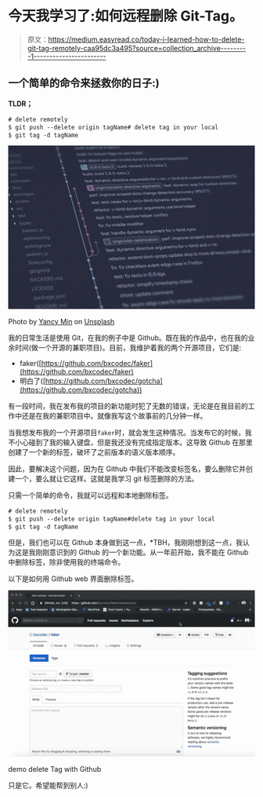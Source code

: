 # 今天我学习了:如何远程删除 Git-Tag。

> 原文：<https://medium.easyread.co/today-i-learned-how-to-delete-git-tag-remotely-caa95dc3a495?source=collection_archive---------1----------------------->

## 一个简单的命令来拯救你的日子:)

**TLDR；**

```
# delete remotely
$ git push --delete origin tagName# delete tag in your local
$ git tag -d tagName
```

![](img/5c4dd99178ebefcfa91111d853ee9fa3.png)

Photo by [Yancy Min](https://unsplash.com/@yancymin?utm_source=medium&utm_medium=referral) on [Unsplash](https://unsplash.com?utm_source=medium&utm_medium=referral)

我的日常生活是使用 Git，在我的例子中是 Github。既在我的作品中，也在我的业余时间(做一个开源的兼职项目)。目前，我维护着我的两个开源项目，它们是:

*   faker([https://github.com/bxcodec/faker](https://github.com/bxcodec/faker)
*   明白了([https://github.com/bxcodec/gotcha](https://github.com/bxcodec/gotcha))

有一段时间，我在发布我的项目的新功能时犯了无数的错误，无论是在我目前的工作中还是在我的兼职项目中。就像我写这个故事前的几分钟一样。

当我想发布我的一个开源项目`faker`时，就会发生这种情况。当发布它的时候，我不小心碰到了我的输入键盘，但是我还没有完成指定版本。这导致 Github 在那里创建了一个新的标签，破坏了之前版本的语义版本顺序。

因此，要解决这个问题，因为在 Github 中我们不能改变标签名，要么删除它并创建一个，要么就让它这样。这就是我学习 git 标签删除的方法。

只需一个简单的命令，我就可以远程和本地删除标签。

```
# delete remotely
$ git push --delete origin tagName#delete tag in your local
$ git tag -d tagName
```

但是，我们也可以在 Github 本身做到这一点，*TBH，我刚刚想到这一点，我认为这是我刚刚意识到的 Github 的一个新功能。从一年前开始，我不能在 Github 中删除标签，除非使用我的终端命令。

以下是如何用 Github web 界面删除标签。

![](img/2149f26c7042c40ce077e0efbdcdd8a4.png)

demo delete Tag with Github

只是它。希望能帮到别人:)